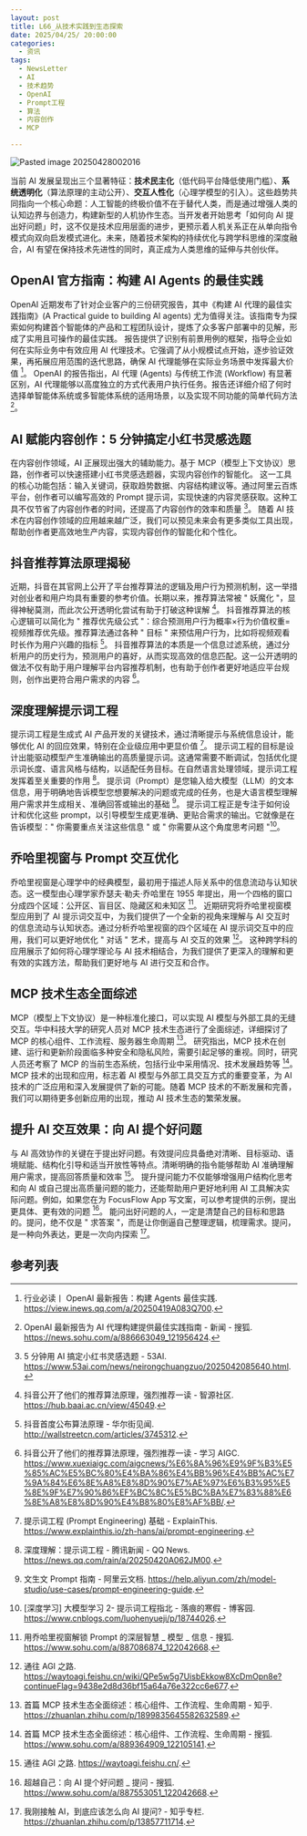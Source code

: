 ```yaml
---
layout: post
title: L66_从技术实践到生态探索
date: 2025/04/25/ 20:00:00
categories:
  - 资讯
tags:
  - NewsLetter
  - AI
  - 技术趋势
  - OpenAI
  - Prompt工程
  - 算法
  - 内容创作
  - MCP

---
```

![Pasted image 20250428002016](https://pics.naaln.com/2025-04-28-cd5e31a8a39f474893c2511a83d08d6e.png-basicBlog)

当前 AI 发展呈现出三个显著特征：**技术民主化**（低代码平台降低使用门槛）、**系统透明化**（算法原理的主动公开）、**交互人性化**（心理学模型的引入）。这些趋势共同指向一个核心命题：人工智能的终极价值不在于替代人类，而是通过增强人类的认知边界与创造力，构建新型的人机协作生态。当开发者开始思考「如何向 AI 提出好问题」时，这不仅是技术应用层面的进步，更预示着人机关系正在从单向指令模式向双向启发模式进化。未来，随着技术架构的持续优化与跨学科思维的深度融合，AI 有望在保持技术先进性的同时，真正成为人类思维的延伸与共创伙伴。

## OpenAI 官方指南：构建 AI Agents 的最佳实践

OpenAI 近期发布了针对企业客户的三份研究报告，其中《构建 AI 代理的最佳实践指南》(A Practical guide to building AI agents) 尤为值得关注。该指南专为探索如何构建首个智能体的产品和工程团队设计，提炼了众多客户部署中的见解，形成了实用且可操作的最佳实践。
报告提供了识别有前景用例的框架，指导企业如何在实际业务中有效应用 AI 代理技术。它强调了从小规模试点开始，逐步验证效果，再拓展应用范围的迭代思路，确保 AI 代理能够在实际业务场景中发挥最大价值 [^1]。
OpenAI 的报告指出，AI 代理 (Agents) 与传统工作流 (Workflow) 有显著区别，AI 代理能够以高度独立的方式代表用户执行任务。报告还详细介绍了何时选择单智能体系统或多智能体系统的适用场景，以及实现不同功能的简单代码方法 [^2]。

## AI 赋能内容创作：5 分钟搞定小红书灵感选题

在内容创作领域，AI 正展现出强大的辅助能力。基于 MCP（模型上下文协议）思路，创作者可以快速搭建小红书灵感选题器，实现内容创作的智能化。
这一工具的核心功能包括：输入关键词，获取趋势数据、内容结构建议等。通过阿里云百炼平台，创作者可以编写高效的 Prompt 提示词，实现快速的内容灵感获取。这种工具不仅节省了内容创作者的时间，还提高了内容创作的效率和质量 [^3]。
随着 AI 技术在内容创作领域的应用越来越广泛，我们可以预见未来会有更多类似工具出现，帮助创作者更高效地生产内容，实现内容创作的智能化和个性化。

## 抖音推荐算法原理揭秘

近期，抖音在其官网上公开了平台推荐算法的逻辑及用户行为预测机制，这一举措对创业者和用户均具有重要的参考价值。长期以来，推荐算法常被 " 妖魔化 "，显得神秘莫测，而此次公开透明化尝试有助于打破这种误解 [^4]。
抖音推荐算法的核心逻辑可以简化为 " 推荐优先级公式 "：综合预测用户行为概率×行为价值权重=视频推荐优先级。推荐算法通过各种 " 目标 " 来预估用户行为，比如将视频观看时长作为用户兴趣的指标 [^5]。
抖音推荐算法的本质是一个信息过滤系统，通过分析用户的历史行为，预测用户的喜好，从而实现高效的信息匹配。这一公开透明的做法不仅有助于用户理解平台内容推荐机制，也有助于创作者更好地适应平台规则，创作出更符合用户需求的内容 [^6]。

## 深度理解提示词工程

提示词工程是生成式 AI 产品开发的关键技术，通过清晰提示与系统信息设计，能够优化 AI 的回应效果，特别在企业级应用中更显价值 [^7]。
提示词工程的目标是设计出能驱动模型产生准确输出的高质量提示词。这通常需要不断调试，包括优化提示词长度、语言风格与结构，以适配任务目标。在自然语言处理领域，提示词工程发挥着至关重要的作用 [^8]。
提示词（Prompt）是您输入给大模型（LLM）的文本信息，用于明确地告诉模型您想要解决的问题或完成的任务，也是大语言模型理解用户需求并生成相关、准确回答或输出的基础 [^9]。
提示词工程正是专注于如何设计和优化这些 prompt，以引导模型生成更准确、更贴合需求的输出。它就像是在告诉模型：" 你需要重点关注这些信息 " 或 " 你需要从这个角度思考问题 "[^10]。

## 乔哈里视窗与 Prompt 交互优化

乔哈里视窗是心理学中的经典模型，最初用于描述人际关系中的信息流动与认知状态。这一模型由心理学家乔瑟夫·勒夫·乔哈里在 1955 年提出，用一个四格的窗口分成四个区域：公开区、盲目区、隐藏区和未知区 [^11]。
近期研究将乔哈里视窗模型应用到了 AI 提示词交互中，为我们提供了一个全新的视角来理解与 AI 交互时的信息流动与认知状态。通过分析乔哈里视窗的四个区域在 AI 提示词交互中的应用，我们可以更好地优化 " 对话 " 艺术，提高与 AI 交互的效果 [^12]。
这种跨学科的应用展示了如何将心理学理论与 AI 技术相结合，为我们提供了更深入的理解和更有效的实践方法，帮助我们更好地与 AI 进行交互和合作。

## MCP 技术生态全面综述

MCP（模型上下文协议）是一种标准化接口，可以实现 AI 模型与外部工具的无缝交互。华中科技大学的研究人员对 MCP 技术生态进行了全面综述，详细探讨了 MCP 的核心组件、工作流程、服务器生命周期 [^13]。
研究指出，MCP 技术在创建、运行和更新阶段面临多种安全和隐私风险，需要引起足够的重视。同时，研究人员还考察了 MCP 的当前生态系统，包括行业中采用情况、技术发展趋势等 [^14]。
MCP 技术的出现和应用，标志着 AI 模型与外部工具交互方式的重要变革，为 AI 技术的广泛应用和深入发展提供了新的可能。随着 MCP 技术的不断发展和完善，我们可以期待更多创新应用的出现，推动 AI 技术生态的繁荣发展。

## 提升 AI 交互效果：向 AI 提个好问题

与 AI 高效协作的关键在于提出好问题。有效提问应具备绝对清晰、目标驱动、语境赋能、结构化引导和适当开放性等特点。清晰明确的指令能够帮助 AI 准确理解用户需求，提高回答质量和效率 [^15]。
提升提问能力不仅能够增强用户结构化思考和向 AI 或自己提出高质量问题的能力，还能帮助用户更好地利用 AI 工具解决实际问题。例如，如果您在为 FocusFlow App 写文案，可以参考提供的示例，提出更具体、更有效的问题 [^16]。
能问出好问题的人，一定是清楚自己的目标和思路的。提问，绝不仅是 " 求答案 "，而是让你倒逼自己整理逻辑，梳理需求。提问，是一种向外表达，更是一次向内探索 [^17]。

## 参考列表

[^1]: 行业必读丨 OpenAI 最新报告：构建 Agents 最佳实践. https://view.inews.qq.com/a/20250419A083Q700.
[^2]: OpenAI 最新报告为 AI 代理构建提供最佳实践指南 - 新闻 - 搜狐. https://news.sohu.com/a/886663049_121956424.
[^3]: 5 分钟用 AI 搞定小红书灵感选题 - 53AI. https://www.53ai.com/news/neirongchuangzuo/2025042085640.html.
[^4]: 抖音公开了他们的推荐算法原理，强烈推荐一读 - 智源社区. https://hub.baai.ac.cn/view/45049.
[^5]: 抖音首度公布算法原理 - 华尔街见闻. http://wallstreetcn.com/articles/3745312.
[^6]: 抖音公开了他们的推荐算法原理，强烈推荐一读 - 学习 AIGC. https://www.xuexiaigc.com/aigcnews/%E6%8A%96%E9%9F%B3%E5%85%AC%E5%BC%80%E4%BA%86%E4%BB%96%E4%BB%AC%E7%9A%84%E6%8E%A8%E8%8D%90%E7%AE%97%E6%B3%95%E5%8E%9F%E7%90%86%EF%BC%8C%E5%BC%BA%E7%83%88%E6%8E%A8%E8%8D%90%E4%B8%80%E8%AF%BB/.
[^7]: 提示词工程 (Prompt Engineering) 基础 - ExplainThis. https://www.explainthis.io/zh-hans/ai/prompt-engineering.
[^8]: 深度理解：提示词工程 - 腾讯新闻 - QQ News. https://news.qq.com/rain/a/20250420A062JM00.
[^9]: 文生文 Prompt 指南 - 阿里云文档. https://help.aliyun.com/zh/model-studio/use-cases/prompt-engineering-guide.
[^10]: [深度学习] 大模型学习 2- 提示词工程指北 - 落痕的寒假 - 博客园. https://www.cnblogs.com/luohenyueji/p/18744026.
[^11]: 用乔哈里视窗解锁 Prompt 的深层智慧 _ 模型 _ 信息 - 搜狐. https://www.sohu.com/a/887086874_122042668.
[^12]: 通往 AGI 之路. https://waytoagi.feishu.cn/wiki/QPe5w5g7UisbEkkow8XcDmOpn8e?continueFlag=9438e2d8d36bf15a64a76e322cc6e677.
[^13]: 首篇 MCP 技术生态全面综述：核心组件、工作流程、生命周期 - 知乎. https://zhuanlan.zhihu.com/p/1899835645582632589.
[^14]: 首篇 MCP 技术生态全面综述：核心组件、工作流程、生命周期 - 搜狐. https://www.sohu.com/a/889364909_122105141.
[^15]: 通往 AGI 之路. https://waytoagi.feishu.cn/.
[^16]: 超越自己：向 AI 提个好问题 _ 提问 - 搜狐. https://www.sohu.com/a/887553051_122042668.
[^17]: 我刚接触 AI，到底应该怎么向 AI 提问? - 知乎专栏. https://zhuanlan.zhihu.com/p/13857711714.
